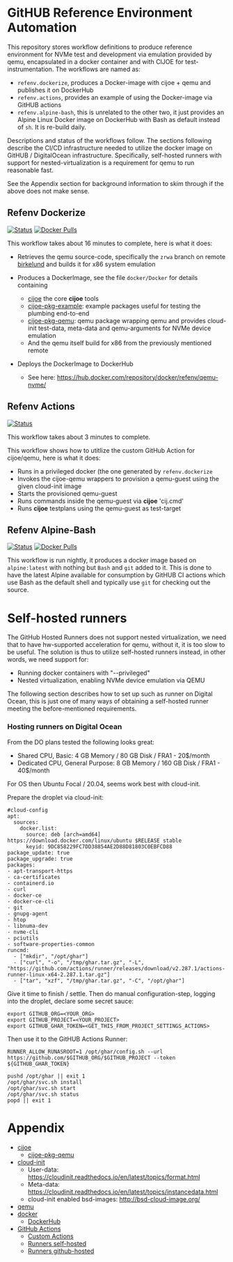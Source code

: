# GitHUB Reference Environment Automation

This repository stores workflow definitions to produce reference environment for NVMe test and
development via emulation provided by qemu, encapsulated in a docker container and with CIJOE for
test-instrumentation. The workflows are named as:

* ``refenv.dockerize``, produces a Docker-image with cijoe + qemu and publishes it on DockerHub
* ``refenv.actions``, provides an example of using the Docker-image via GitHUB actions
* ``refenv.alpine-bash``, this is unrelated to the other two, it just provides an Alpine Linux
  Docker image on DockerHub with Bash as default instead of ``sh``. It is re-build daily.

Descriptions and status of the workflows follow. The sections following describe the CI/CD
infrastructure needed to utilize the docker image on GitHUB / DigitalOcean infrastructure.
Specifically, self-hosted runners with support for nested-virtualization is a requirement for qemu
to run reasonable fast.

See the Appendix section for background information to skim through if the above does not make sense.

## Refenv Dockerize

[![Status](https://github.com/refenv/gh-automation/workflows/refenv.dockerize/badge.svg)](https://github.com/refenv/gh-automation/actions?query=workflow%3Arefenv.dockerize)
[![Docker Pulls](https://img.shields.io/docker/pulls/refenv/qemu-nvme)](https://hub.docker.com/r/refenv/qemu-nvme)

This workflow takes about 16 minutes to complete, here is what it does:

* Retrieves the qemu source-code, specifically the ``zrwa`` branch on remote
  [birkelund](https://gitlab.com/birkelund/qemu.git) and builds it for x86 system emulation

* Produces a DockerImage, see the file ``docker/Docker`` for details containing
  - [cijoe](https://github.com/refenv/cijoe) the core **cijoe** tools
  - [cijoe-pkg-example](https://github.com/refenv/cijoe-pkg-example): example packages useful for
    testing the plumbing end-to-end
  - [cijoe-pkg-qemu](https://github.com/refenv/cijoe-pkg-qemu): qemu package wrapping qemu and
  provides cloud-init test-data, meta-data and qemu-arguments for NVMe device emulation
  - And the qemu itself build for x86 from the previously mentioned remote

* Deploys the DockerImage to DockerHub
  - See here: https://hub.docker.com/repository/docker/refenv/qemu-nvme/

## Refenv Actions

[![Status](https://github.com/refenv/gh-automation/workflows/refenv.actions/badge.svg)](https://github.com/refenv/gh-automation/actions?query=workflow%3Arefenv.actions)

This workflow takes about 3 minutes to complete.

This workflow shows how to utitlize the custom GitHub Action for cijoe/qemu, here is what it does:

* Runs in a privileged docker (the one generated by ``refenv.dockerize``
* Invokes the cijoe-qemu wrappers to provision a qemu-guest using the given cloud-init image
* Starts the provisioned qemu-guest
* Runs commands inside the qemu-guest via **cijoe** 'cij.cmd'
* Runs **cijoe** testplans using the qemu-guest as test-target

## Refenv Alpine-Bash

[![Status](https://github.com/refenv/gh-automation/workflows/refenv.alpine-bash/badge.svg)](https://github.com/refenv/gh-automation/actions?query=workflow%3Arefenv.alpine-bash)
[![Docker Pulls](https://img.shields.io/docker/pulls/refenv/alpine-bash)](https://hub.docker.com/r/refenv/alpine-bash)

This workflow is run nightly, it produces a docker image based on ``alpine:latest`` with nothing
but ``Bash`` and ``git`` added to it. This is done to have the latest Alpine available for
consumption by GitHUB CI actions which use Bash as the default shell and typically use ``git`` for
checking out the source.

# Self-hosted runners

The GitHub Hosted Runners does not support nested virtualization, we need that to have hw-supported
acceleration for qemu, without it, it is too slow to be useful. The solution is thus to utilize
self-hosted runners instead, in other words, we need support for:

* Running docker containers with "--privileged"
* Nested virtualization, enabling NVMe device emulation via QEMU

The following section describes how to set up such as runner on Digital Ocean, this is just one of
many ways of obtaining a self-hosted runner meeting the before-mentioned requirements.

### Hosting runners on Digital Ocean

From the DO plans tested the following looks great:

* Shared CPU, Basic: 4 GB Memory / 80 GB Disk / FRA1 - 20$/month
* Dedicated CPU, General Purpose: 8 GB Memory / 160 GB Disk / FRA1 - 40$/month

For OS then Ubuntu Focal / 20.04, seems work best with cloud-init.

Prepare the droplet via cloud-init:

    #cloud-config
    apt:
      sources:
        docker.list:
          source: deb [arch=amd64] https://download.docker.com/linux/ubuntu $RELEASE stable
          keyid: 9DC858229FC7DD38854AE2D88D81803C0EBFCD88
    package_update: true
    package_upgrade: true
    packages:
    - apt-transport-https
    - ca-certificates
    - containerd.io
    - curl
    - docker-ce
    - docker-ce-cli
    - git
    - gnupg-agent
    - htop
    - libnuma-dev
    - nvme-cli
    - pciutils
    - software-properties-common
    runcmd:
      - ["mkdir", "/opt/ghar"]
      - ["curl", "-o", "/tmp/ghar.tar.gz", "-L", "https://github.com/actions/runner/releases/download/v2.287.1/actions-runner-linux-x64-2.287.1.tar.gz"]
      - ["tar", "xzf", "/tmp/ghar.tar.gz", "-C", "/opt/ghar"]

Give it time to finish / settle. Then do manual configuration-step, logging into
the droplet, declare some secret sauce:

    export GITHUB_ORG=<YOUR_ORG>
    export GITHUB_PROJECT=<YOUR_PROJECT>
    export GITHUB_GHAR_TOKEN=<GET_THIS_FROM_PROJECT_SETTINGS_ACTIONS>

Then use it to the GitHUB Actions Runner:

    RUNNER_ALLOW_RUNASROOT=1 /opt/ghar/config.sh --url https://github.com/$GITHUB_ORG/$GITHUB_PROJECT --token ${GITHUB_GHAR_TOKEN}

    pushd /opt/ghar || exit 1
    /opt/ghar/svc.sh install
    /opt/ghar/svc.sh start
    /opt/ghar/svc.sh status
    popd || exit 1

# Appendix

* [cijoe](https://cijoe.readthedocs.io/en/latest/)
  - [cijoe-pkg-qemu](https://github.com/refenv/cijoe-pkg-qemu)
* [cloud-init](https://cloudinit.readthedocs.io/en/latest/)
  - User-data: https://cloudinit.readthedocs.io/en/latest/topics/format.html
  - Meta-data: https://cloudinit.readthedocs.io/en/latest/topics/instancedata.html
  - cloud-init enabled bsd-images: http://bsd-cloud-image.org/
* [qemu](https://www.qemu.org/)
* [docker](https://www.docker.com)
  - [DockerHub](https://hub.docker.com/)
* [GitHub Actions](https://github.com/features/actions)
  - [Custom Actions](https://docs.github.com/en/actions/creating-actions/about-custom-actions)
  - [Runners self-hosted](https://docs.github.com/en/actions/hosting-your-own-runners/about-self-hosted-runners)
  - [Runners github-hosted](https://docs.github.com/en/actions/using-github-hosted-runners/about-github-hosted-runners)
